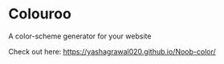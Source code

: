 # Colouroo

A color-scheme generator for your website

Check out here: https://yashagrawal020.github.io/Noob-color/
